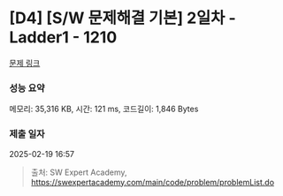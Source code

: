 # [D4] [S/W 문제해결 기본] 2일차 - Ladder1 - 1210 

[문제 링크](https://swexpertacademy.com/main/code/problem/problemDetail.do?contestProbId=AV14ABYKADACFAYh) 

### 성능 요약

메모리: 35,316 KB, 시간: 121 ms, 코드길이: 1,846 Bytes

### 제출 일자

2025-02-19 16:57



> 출처: SW Expert Academy, https://swexpertacademy.com/main/code/problem/problemList.do